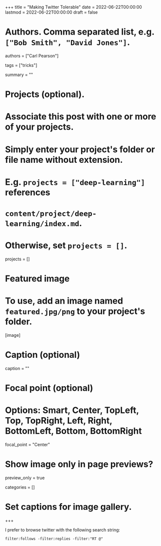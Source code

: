 +++
title = "Making Twitter Tolerable"
date = 2022-06-22T00:00:00
lastmod = 2022-06-22T00:00:00
draft = false

# Authors. Comma separated list, e.g. `["Bob Smith", "David Jones"]`.
authors = ["Carl Pearson"]

tags = ["tricks"]

summary = ""

# Projects (optional).
#   Associate this post with one or more of your projects.
#   Simply enter your project's folder or file name without extension.
#   E.g. `projects = ["deep-learning"]` references 
#   `content/project/deep-learning/index.md`.
#   Otherwise, set `projects = []`.
projects = []

# Featured image
# To use, add an image named `featured.jpg/png` to your project's folder. 
[image]
  # Caption (optional)
  caption = ""

  # Focal point (optional)
  # Options: Smart, Center, TopLeft, Top, TopRight, Left, Right, BottomLeft, Bottom, BottomRight
  focal_point = "Center"

  # Show image only in page previews?
  preview_only = true


categories = []

# Set captions for image gallery.


+++

I prefer to browse twitter with the following search string:

```
filter:follows -filter:replies -filter:"RT @" 
```


